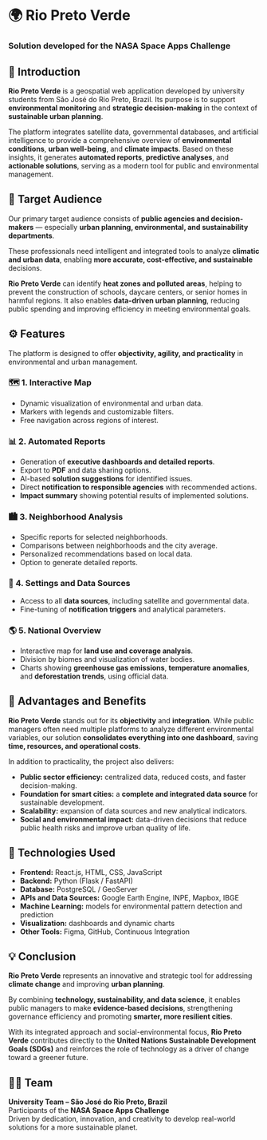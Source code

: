 
# 🌍 Rio Preto Verde

### Solution developed for the NASA Space Apps Challenge


## 🧭 Introduction

**Rio Preto Verde** is a geospatial web application developed by university students from São José do Rio Preto, Brazil. Its purpose is to support **environmental monitoring** and **strategic decision-making** in the context of **sustainable urban planning**.

The platform integrates satellite data, governmental databases, and artificial intelligence to provide a comprehensive overview of **environmental conditions**, **urban well-being**, and **climate impacts**. Based on these insights, it generates **automated reports**, **predictive analyses**, and **actionable solutions**, serving as a modern tool for public and environmental management.


## 🎯 Target Audience

Our primary target audience consists of **public agencies and decision-makers** — especially **urban planning, environmental, and sustainability departments**.

These professionals need intelligent and integrated tools to analyze **climatic and urban data**, enabling **more accurate, cost-effective, and sustainable** decisions.

**Rio Preto Verde** can identify **heat zones and polluted areas**, helping to prevent the construction of schools, daycare centers, or senior homes in harmful regions. It also enables **data-driven urban planning**, reducing public spending and improving efficiency in meeting environmental goals.


## ⚙️ Features

The platform is designed to offer **objectivity, agility, and practicality** in environmental and urban management.

### 🗺️ 1. Interactive Map
- Dynamic visualization of environmental and urban data.  
- Markers with legends and customizable filters.  
- Free navigation across regions of interest.  

### 📊 2. Automated Reports
- Generation of **executive dashboards and detailed reports**.  
- Export to **PDF** and data sharing options.  
- AI-based **solution suggestions** for identified issues.  
- Direct **notification to responsible agencies** with recommended actions.  
- **Impact summary** showing potential results of implemented solutions.  

### 🏙️ 3. Neighborhood Analysis
- Specific reports for selected neighborhoods.  
- Comparisons between neighborhoods and the city average.  
- Personalized recommendations based on local data.  
- Option to generate detailed reports.  

### 🧩 4. Settings and Data Sources
- Access to all **data sources**, including satellite and governmental data.  
- Fine-tuning of **notification triggers** and analytical parameters.  

### 🌎 5. National Overview
- Interactive map for **land use and coverage analysis**.  
- Division by biomes and visualization of water bodies.  
- Charts showing **greenhouse gas emissions**, **temperature anomalies**, and **deforestation trends**, using official data.  


## 🚀 Advantages and Benefits

**Rio Preto Verde** stands out for its **objectivity** and **integration**. While public managers often need multiple platforms to analyze different environmental variables, our solution **consolidates everything into one dashboard**, saving **time, resources, and operational costs**.

In addition to practicality, the project also delivers:

- **Public sector efficiency:** centralized data, reduced costs, and faster decision-making.  
- **Foundation for smart cities:** a **complete and integrated data source** for sustainable development.  
- **Scalability:** expansion of data sources and new analytical indicators.  
- **Social and environmental impact:** data-driven decisions that reduce public health risks and improve urban quality of life.  


## 🧠 Technologies Used

- **Frontend:** React.js, HTML, CSS, JavaScript  
- **Backend:** Python (Flask / FastAPI)  
- **Database:** PostgreSQL / GeoServer  
- **APIs and Data Sources:** Google Earth Engine, INPE, Mapbox, IBGE  
- **Machine Learning:** models for environmental pattern detection and prediction  
- **Visualization:** dashboards and dynamic charts  
- **Other Tools:** Figma, GitHub, Continuous Integration  


## 💡 Conclusion

**Rio Preto Verde** represents an innovative and strategic tool for addressing **climate change** and improving **urban planning**.

By combining **technology, sustainability, and data science**, it enables public managers to make **evidence-based decisions**, strengthening governance efficiency and promoting **smarter, more resilient cities**.

With its integrated approach and social-environmental focus, **Rio Preto Verde** contributes directly to the **United Nations Sustainable Development Goals (SDGs)** and reinforces the role of technology as a driver of change toward a greener future.


## 👩‍💻 Team

**University Team – São José do Rio Preto, Brazil**  
Participants of the **NASA Space Apps Challenge**  
Driven by dedication, innovation, and creativity to develop real-world solutions for a more sustainable planet.  
